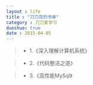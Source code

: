 ```yaml
---
layout : life
title : "刀刀亮的书单"
category : 刀刀爱学习
duoshuo: true
date : 2015-04-05
---
```



<!-- more -->

> * 1.《深入理解计算机系统》

> * 2.《代码整洁之道》

> * 3.《高性能MySql》

